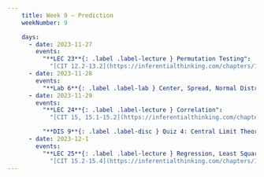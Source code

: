 ```yaml
---
    title: Week 9 – Prediction
    weekNumber: 9

    days:
      - date: 2023-11-27
        events: 
          "**LEC 23**{: .label .label-lecture } Permutation Testing":
            "[CIT 12.2-13.2](https://inferentialthinking.com/chapters/12/2/Causality.html)"
      - date: 2023-11-28
        events:
          "**Lab 6**{: .label .label-lab } Center, Spread, Normal Distribution":
      - date: 2023-11-29
        events:
          "**LEC 24**{: .label .label-lecture } Correlation":
            "[CIT 15, 15.1-15.2](https://inferentialthinking.com/chapters/15/Prediction.html)"

          "**DIS 9**{: .label .label-disc } Quiz 4: Central Limit Theorem":    
      - date: 2023-12-1
        events:
          "**LEC 25**{: .label .label-lecture } Regression, Least Squares":
            "[CIT 15.2-15.4](https://inferentialthinking.com/chapters/15/2/Regression_Line.html)"
---
```

